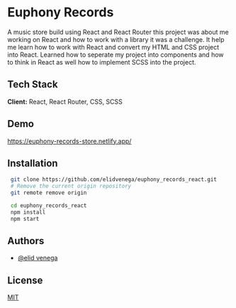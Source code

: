 # Euphony Records

A music store build using React and React Router this project was about me
working on React and how to work with a library it was a challenge. It help me learn how to work with React and convert my HTML and CSS project into React.
Learned how to seperate my project into components and how to think in React as well how to implement SCSS into the project.

## Tech Stack

**Client:** React, React Router, CSS, SCSS

## Demo

https://euphony-records-store.netlify.app/

## Installation

```bash
 git clone https://github.com/elidvenega/euphony_records_react.git
 # Remove the current origin repository
 git remote remove origin

```

```bash
 cd euphony_records_react
 npm install
 npm start
```

## Authors

- [@elid venega](https://github.com/elidvenega)

## License

[MIT](https://choosealicense.com/licenses/mit/)
